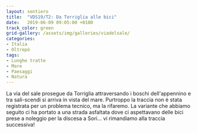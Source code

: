 ```yaml
---
layout: sentiero
title:  "VDS19/T2: Da Torriglia alle bici"
date:   2019-06-09 09:05:00 +0100
track_color: green
grid-gallery: /assets/img/galleries/viadelsale/
categories:
- Italia
- Oltrepò
tags:
- Lunghe tratte
- Mare
- Paesaggi
- Natura
---
```


La via del sale prosegue da Torriglia attraversando i boschi dell'appennino e tra sali-scendi si arriva in vista del mare. Purtroppo la traccia non è stata registrata per un problema tecnico, ma la rifaremo. La variante che abbiamo seguito ci ha portato a una strada asfaltata dove ci aspettavano delle bici prese a noleggio per la discesa a Sori... vi rimandiamo alla traccia successiva!